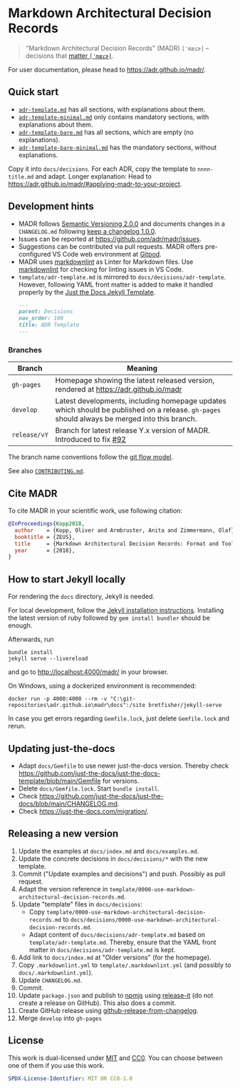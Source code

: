 # Markdown Architectural Decision Records

> "Markdown Architectural Decision Records" (MADR) `[ˈmæɾɚ]` – decisions that [matter `[ˈmæɾɚ]`](https://en.wiktionary.org/wiki/matter#Pronunciation).

For user documentation, please head to <https://adr.github.io/madr/>.

## Quick start

* [`adr-template.md`](template/adr-template.md) has all sections, with explanations about them.
* [`adr-template-minimal.md`](template/adr-template-minimal.md) only contains mandatory sections, with explanations about them. <!-- ### Consequences also contained, though marked as "optional" -->
* [`adr-template-bare.md`](template/adr-template-bare.md) has all sections, which are empty (no explanations).
* [`adr-template-bare-minimal.md`](template/adr-template-bare-minimal.md) has the mandatory sections, without explanations. <!-- ### Consequences also contained, though marked as "optional" -->

Copy it into `docs/decisions`.
For each ADR, copy the template to `nnnn-title.md` and adapt.
Longer explanation: Head to <https://adr.github.io/madr/#applying-madr-to-your-project>.

## Development hints

* MADR follows [Semantic Versioning 2.0.0](https://semver.org/) and documents changes in a `CHANGELOG.md` following [keep a changelog 1.0.0](http://keepachangelog.com/en/1.0.0/).
* Issues can be reported at <https://github.com/adr/madr/issues>.
* Suggestions can be contributed via pull requests. MADR offers pre-configured VS Code web environment at [Gitpod](https://gitpod.io/#https://github.com/adr/madr).
* MADR uses [markdownlint](https://github.com/DavidAnson/markdownlint) as Linter for Markdown files. Use [markdownlint](https://marketplace.visualstudio.com/items?itemName=DavidAnson.vscode-markdownlint) for checking for linting issues in VS Code.
* `template/adr-template.md` is mirrored to `docs/decisions/adr-template`.
  However, following YAML front matter is added to make it handled properly by the [Just the Docs Jekyll Template](https://just-the-docs.github.io/just-the-docs/). <!-- markdownlint-disable-next-line MD031 -->
  ```markdown
  ---
  parent: Decisions
  nav_order: 100
  title: ADR Template
  ---
  ```

### Branches

| Branch       | Meaning                                                                                                                                      |
|--------------|----------------------------------------------------------------------------------------------------------------------------------------------|
| `gh-pages`   | Homepage showing the latest released version, rendered at <https://adr.github.io/madr>                                                       |
| `develop`    | Latest developments, including homepage updates which should be published on a release. `gh-pages` should always be merged into this branch. |
| `release/vY` | Branch for latest release Y.x version of MADR. Introduced to fix [#92](https://github.com/adr/madr/issues/92)                                |

The branch name conventions follow the [git flow model](https://www.atlassian.com/git/tutorials/comparing-workflows/gitflow-workflow).

See also [`CONTRIBUTING.md`](CONTRIBUTING.md).

## Cite MADR

To cite MADR in your scientific work, use following citation:

```bibtex
@InProceedings{Kopp2018,
  author    = {Kopp, Oliver and Armbruster, Anita and Zimmermann, Olaf},
  booktitle = {ZEUS},
  title     = {Markdown Architectural Decision Records: Format and Tool Support},
  year      = {2018},
}
```

## How to start Jekyll locally

For rendering the `docs` directory, Jekyll is needed.

For local development, follow the [Jekyll installation instructions](https://jekyllrb.com/docs/installation/).
Installing the latest version of ruby followed by `gem install bundler` should be enough.

Afterwards, run

```terminal
bundle install
jekyll serve --livereload
```

and go to <http://localhost:4000/madr/> in your browser.

On Windows, using a dockerized environment is recommended:

```terminal
docker run -p 4000:4000 --rm -v "C:\git-repositories\adr.github.io\madr\docs":/site bretfisher/jekyll-serve
```

In case you get errors regarding `Gemfile.lock`, just delete `Gemfile.lock` and rerun.

## Updating just-the-docs

* Adapt `docs/Gemfile` to use newer just-the-docs version. Thereby check <https://github.com/just-the-docs/just-the-docs-template/blob/main/Gemfile> for versions.
* Delete `docs/Gemfile.lock`. Start `bundle install`.
* Check <https://github.com/just-the-docs/just-the-docs/blob/main/CHANGELOG.md>.
* Check <https://just-the-docs.com/migration/>.

## Releasing a new version

1. Update the examples at `docs/index.md` and `docs/examples.md`.
2. Update the concrete decisions in `docs/decisions/*` with the new template.
3. Commit ("Update examples and decisions") and push. Possibly as pull request.
4. Adapt the version reference in `template/0000-use-markdown-architectural-decision-records.md`.
5. Update "template" files in `docs/decisions`:
   * Copy `template/0000-use-markdown-architectural-decision-records.md` to `docs/decisions/0000-use-markdown-architectural-decision-records.md`.
   * Adapt content of `docs/decisions/adr-template.md` based on `template/adr-template.md`.
     Thereby, ensure that the YAML front matter in `docs/decisions/adr-template.md` is kept.
6. Add link to `docs/index.md` at "Older versions" (for the homepage).
7. Copy `.markdownlint.yml` to `template/.markdownlint.yml` (and possibly to `docs/.markdownlint.yml`).
8. Update `CHANGELOG.md`.
9. Commit.
10. Update `package.json` and publish to [npmjs](https://www.npmjs.com/package/madr) using [release-it](https://www.npmjs.com/package/release-it) (do not create a release on GitHub). This also does a commit.
11. Create GitHub release using [github-release-from-changelog](https://www.npmjs.com/package/github-release-from-changelog).
12. Merge `develop` into `gh-pages`

## License

This work is dual-licensed under [MIT](https://opensource.org/licenses/MIT) and
[CC0](https://creativecommons.org/share-your-work/public-domain/cc0/).
You can choose between one of them if you use this work.

```yaml
SPDX-License-Identifier: MIT OR CC0-1.0
```
